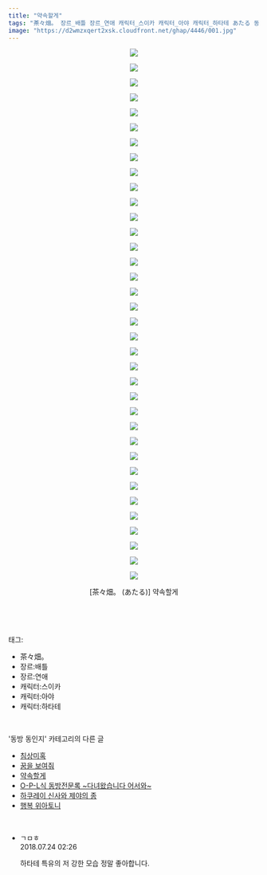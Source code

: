 ```yaml
---
title: "약속할게"
tags: "茶々畑。 장르_배틀 장르_연애 캐릭터_스이카 캐릭터_아야 캐릭터_하타테 あたる 동방_동인지"
image: "https://d2wmzxqert2xsk.cloudfront.net/ghap/4446/001.jpg"
---
```

<div class="article">
<p style="text-align: center; clear: none; float: none;"><img src="{{ site.imgserver11 }}/ghap/4446/001.jpg"/></p>
<p style="text-align: center; clear: none; float: none;"><img src="{{ site.imgserver11 }}/ghap/4446/002.jpg"/></p>
<p style="text-align: center; clear: none; float: none;"><img src="{{ site.imgserver11 }}/ghap/4446/003.jpg"/></p>
<p style="text-align: center; clear: none; float: none;"><img src="{{ site.imgserver11 }}/ghap/4446/004.jpg"/></p>
<p style="text-align: center; clear: none; float: none;"><img src="{{ site.imgserver11 }}/ghap/4446/005.jpg"/></p>
<p style="text-align: center; clear: none; float: none;"><img src="{{ site.imgserver11 }}/ghap/4446/006.jpg"/></p>
<p style="text-align: center; clear: none; float: none;"><img src="{{ site.imgserver11 }}/ghap/4446/007.jpg"/></p>
<p style="text-align: center; clear: none; float: none;"><img src="{{ site.imgserver11 }}/ghap/4446/008.jpg"/></p>
<p style="text-align: center; clear: none; float: none;"><img src="{{ site.imgserver11 }}/ghap/4446/009.jpg"/></p>
<p style="text-align: center; clear: none; float: none;"><img src="{{ site.imgserver11 }}/ghap/4446/010.jpg"/></p>
<p style="text-align: center; clear: none; float: none;"><img src="{{ site.imgserver11 }}/ghap/4446/011.jpg"/></p>
<p style="text-align: center; clear: none; float: none;"><img src="{{ site.imgserver11 }}/ghap/4446/012.jpg"/></p>
<p style="text-align: center; clear: none; float: none;"><img src="{{ site.imgserver11 }}/ghap/4446/013.jpg"/></p>
<p style="text-align: center; clear: none; float: none;"><img src="{{ site.imgserver11 }}/ghap/4446/014.jpg"/></p>
<p style="text-align: center; clear: none; float: none;"><img src="{{ site.imgserver11 }}/ghap/4446/015.jpg"/></p>
<p style="text-align: center; clear: none; float: none;"><img src="{{ site.imgserver11 }}/ghap/4446/016.jpg"/></p>
<p style="text-align: center; clear: none; float: none;"><img src="{{ site.imgserver11 }}/ghap/4446/017.jpg"/></p>
<p style="text-align: center; clear: none; float: none;"><img src="{{ site.imgserver11 }}/ghap/4446/018.jpg"/></p>
<p style="text-align: center; clear: none; float: none;"><img src="{{ site.imgserver11 }}/ghap/4446/019.jpg"/></p>
<p style="text-align: center; clear: none; float: none;"><img src="{{ site.imgserver11 }}/ghap/4446/020.jpg"/></p>
<p style="text-align: center; clear: none; float: none;"><img src="{{ site.imgserver11 }}/ghap/4446/021.jpg"/></p>
<p style="text-align: center; clear: none; float: none;"><img src="{{ site.imgserver11 }}/ghap/4446/022.jpg"/></p>
<p style="text-align: center; clear: none; float: none;"><img src="{{ site.imgserver11 }}/ghap/4446/023.jpg"/></p>
<p style="text-align: center; clear: none; float: none;"><img src="{{ site.imgserver11 }}/ghap/4446/024.jpg"/></p>
<p style="text-align: center; clear: none; float: none;"><img src="{{ site.imgserver11 }}/ghap/4446/025.jpg"/></p>
<p style="text-align: center; clear: none; float: none;"><img src="{{ site.imgserver11 }}/ghap/4446/026.jpg"/></p>
<p style="text-align: center; clear: none; float: none;"><img src="{{ site.imgserver11 }}/ghap/4446/027.jpg"/></p>
<p style="text-align: center; clear: none; float: none;"><img src="{{ site.imgserver11 }}/ghap/4446/028.jpg"/></p>
<p style="text-align: center; clear: none; float: none;"><img src="{{ site.imgserver11 }}/ghap/4446/029.jpg"/></p>
<p style="text-align: center; clear: none; float: none;"><img src="{{ site.imgserver11 }}/ghap/4446/030.jpg"/></p>
<p style="text-align: center; clear: none; float: none;"><img src="{{ site.imgserver11 }}/ghap/4446/031.jpg"/></p>
<p style="text-align: center; clear: none; float: none;"><img src="{{ site.imgserver11 }}/ghap/4446/032.jpg"/></p>
<p style="text-align: center; clear: none; float: none;"><img src="{{ site.imgserver11 }}/ghap/4446/033.jpg"/></p>
<p style="text-align: center; clear: none; float: none;"><img src="{{ site.imgserver11 }}/ghap/4446/034.jpg"/></p>
<p style="text-align: center; clear: none; float: none;"><img src="{{ site.imgserver11 }}/ghap/4446/035.jpg"/></p>
<p style="text-align: center; clear: none; float: none;"><img src="{{ site.imgserver11 }}/ghap/4446/036.jpg"/></p>
<p style="text-align: center; clear: none; float: none;">[茶々畑。 (あたる)] 약속할게</p>
<p><br/></p>
</div><br/>
<div class="tagTrail">
<p>태그: </p>
<ul>
<li>茶々畑。</li>
<li>장르:배틀</li>
<li>장르:연애</li>
<li>캐릭터:스이카</li>
<li>캐릭터:아야</li>
<li>캐릭터:하타테</li>
</ul>
</div><br/>
<div class="another">
<p>'동방 동인지' 카테고리의 다른 글</p>
<ul>
<li><a href="/ghap_4448">침상미혹</a></li>
<li><a href="/ghap_4447">꿈을 보여줘</a></li>
<li><a href="/ghap_4446">약속할게</a></li>
<li><a href="/ghap_4445">O-P-L식 동방전문록 ~다녀왔습니다 어서와~</a></li>
<li><a href="/ghap_4444">하쿠레이 신사와 제야의 종</a></li>
<li><a href="/ghap_4443">행복 위아토니</a></li>
</ul>
</div><br/>
<div class="cb_module cb_fluid">
<div class="cb_wrt cb_profile">
<div class="comment">
<ul>
<li class="cb_thumb_off" id="comment15292551">
<div class="cb_comment_area">
<div class="cb_info_area">
<div class="cb_section">
<span class="cb_nick_name">ㄱㅁㅎ</span>
</div>
<div class="cb_section">
<span class="cb_date">2018.07.24 02:26 </span>
</div>
</div>
<div class="cb_dsc_comment">
<p class="cb_dsc">
											하타테 특유의 저 강한 모습 정말 좋아합니다.
										</p>
</div>
</div></li>
</ul>
</div>
</div><!-- commentList close -->
</div><br/>
